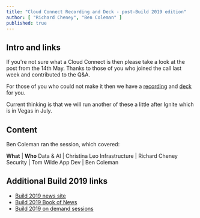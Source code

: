 ```yaml
---
title: "Cloud Connect Recording and Deck - post-Build 2019 edition"
author: [ "Richard Cheney", "Ben Coleman" ]
published: true
---
```


## Intro and links

If you're not sure what a Cloud Connect is then please take a look at the post from the 14th May. Thanks to those of you who joined the call last week and contributed to the Q&A.

For those of you who could not make it then we have a [recording](https://portal.meets4b.com/Join?e=e0ad6ffb-1f2f-415c-8faf-ec75ece5c363)
and [deck](https://aka.ms/cc/may2019) for you.

Current thinking is that we will run another of these a little  after Ignite which is in Vegas in July.

## Content

Ben Coleman ran the session, which covered:

**What** | **Who**
Data & AI | Christina Leo
Infrastructure | Richard Cheney
Security | Tom Wilde
App Dev | Ben Coleman

## Additional Build 2019 links

* [Build 2019 news site](https://news.microsoft.com/build2019/)
* [Build 2019 Book of News](https://aka.ms/Build2019BookofNews)
* [Build 2019 on demand sessions](https://aka.ms/Build2019)
